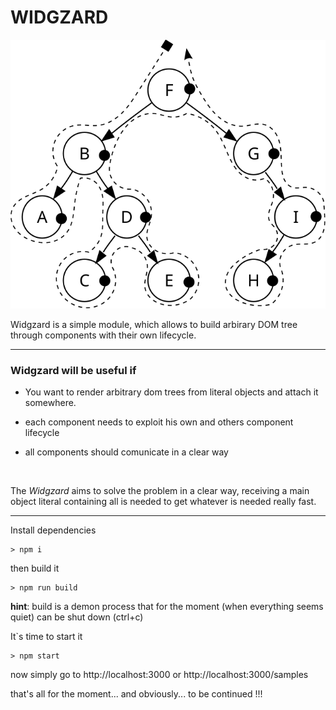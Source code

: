 # WIDGZARD  

![postoreder walk](postorder.svg "postorder walk")


Widgzard is a simple module, which allows to build arbirary DOM tree through components with their own lifecycle.   

---


### Widgzard will be useful if 

- You want to render arbitrary dom trees from literal objects and attach it somewhere. 

- each component needs to exploit his own and others component lifecycle

- all components should comunicate in a clear way  

<br/>

The _Widgzard_ aims to solve the problem in a clear way, receiving a main object literal containing all is needed to get whatever is needed really fast.  

---

Install dependencies  

	> npm i

then build it 

	> npm run build

**hint**: build is a demon process that for the moment (when everything seems quiet) can be shut down (ctrl+c)

It\`s time to start it  

	> npm start  

now simply go to http://localhost:3000 or http://localhost:3000/samples


that's all for the moment... and obviously... to be continued !!!
